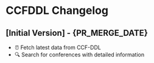 # CCFDDL Changelog

## [Initial Version] - {PR_MERGE_DATE}

- ⏰ Fetch latest data from CCF-DDL
- 🔍 Search for conferences with detailed information
